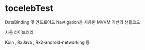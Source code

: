 # tocelebTest

DataBinding 및 안드로이드 Navtigation을 사용한 MVVM 기반의 샘플코드

사용 라이브러리

Koin , RxJava , Rx2-android-networking 등 
